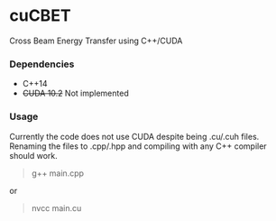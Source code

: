 # cuCBET
Cross Beam Energy Transfer using C++/CUDA

### Dependencies
- C++14
- <del>CUDA 10.2</del> Not implemented

### Usage
Currently the code does not use CUDA despite being .cu/.cuh files. Renaming the files to .cpp/.hpp and compiling with any C++ compiler should work.

> g++ main.cpp

or

> nvcc main.cu                                                                                                                                                                                                                                                                                                                                                                                                                                                                                                                                                                                                                                                                                                                                                                                                                                                                                                                                                                                                                                                     
